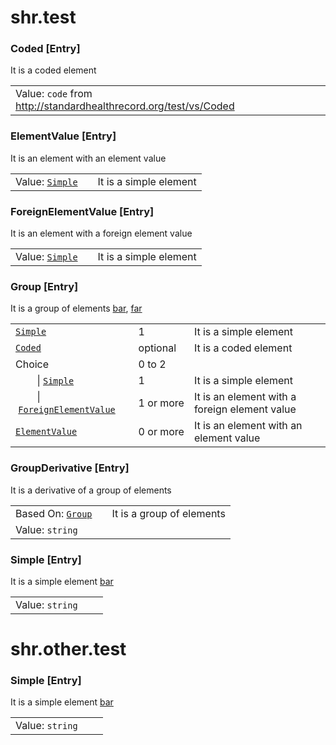 # shr.test

### <a name="Coded"></a>Coded [Entry]
It is a coded element

|  |  |  |
| --- | --- | --- |
| Value:&nbsp;`code` from http://standardhealthrecord.org/test/vs/Coded |  |  |

### <a name="ElementValue"></a>ElementValue [Entry]
It is an element with an element value

|  |  |  |
| --- | --- | --- |
| Value:&nbsp;[`Simple`](#Simple) |  | It is a simple element |

### <a name="ForeignElementValue"></a>ForeignElementValue [Entry]
It is an element with a foreign element value

|  |  |  |
| --- | --- | --- |
| Value:&nbsp;[`Simple`](../other/test/index.md#Simple) |  | It is a simple element |

### <a name="Group"></a>Group [Entry]
It is a group of elements [bar](http://foo.org/bar), [far](http://boo.org/far)

|  |  |  |
| --- | --- | --- |
| [`Simple`](#Simple) | 1 | It is a simple element |
| [`Coded`](#Coded) | optional | It is a coded element |
| Choice | 0&nbsp;to&nbsp;2 |  |
| &nbsp;&nbsp;&nbsp;&nbsp;&nbsp;&nbsp;&nbsp;&nbsp;\|&nbsp;[`Simple`](../other/test/index.md#Simple) | 1 | It is a simple element |
| &nbsp;&nbsp;&nbsp;&nbsp;&nbsp;&nbsp;&nbsp;&nbsp;\|&nbsp;[`ForeignElementValue`](#ForeignElementValue) | 1&nbsp;or&nbsp;more | It is an element with a foreign element value |
| [`ElementValue`](#ElementValue) | 0&nbsp;or&nbsp;more | It is an element with an element value |

### <a name="GroupDerivative"></a>GroupDerivative [Entry]
It is a derivative of a group of elements

|  |  |  |
| --- | --- | --- |
| Based&nbsp;On:&nbsp;[`Group`](#Group) |  | It is a group of elements |
| Value:&nbsp;`string` |  |  |

### <a name="Simple"></a>Simple [Entry]
It is a simple element [bar](http://foo.org/bar)

|  |  |  |
| --- | --- | --- |
| Value:&nbsp;`string` |  |  |

# shr.other.test

### <a name="Simple"></a>Simple [Entry]
It is a simple element [bar](http://foo.org/bar)

|  |  |  |
| --- | --- | --- |
| Value:&nbsp;`string` |  |  |